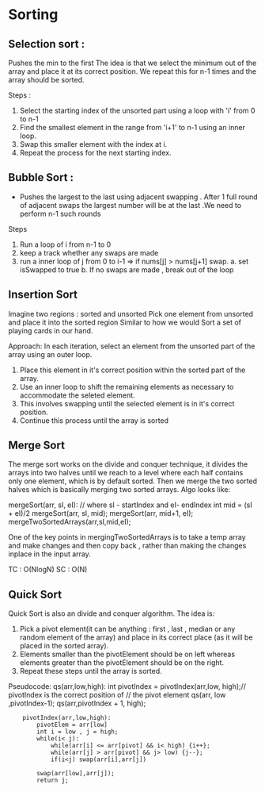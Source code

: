# Sorting

## Selection sort :
Pushes the min to the first
The idea is that we select the minimum out of the array and place it at its correct position.  We repeat this for n-1 times and the array should be sorted.

Steps :
1. Select the starting index of the unsorted part using a loop with 'i' from 0 to n-1
2. Find the smallest element in the range from 'i+1' to n-1 using an inner loop.
3. Swap this smaller element with the index at i.
4. Repeat the process for the next starting index.

## Bubble Sort :

- Pushes the largest to the last using adjacent swapping  . After 1 full round of adjacent swaps the largest number will be at the last .We need to perform n-1 such rounds

Steps 
1. Run a loop of i from n-1 to 0
2. keep a track whether any swaps are made
3. run a inner loop of j from 0 to i-1 => if nums[j] > nums[j+1] swap. 
    a. set isSwapped to true
    b. If no swaps are made , break out of the loop

## Insertion Sort 
Imagine two regions : sorted and unsorted
Pick one element from unsorted and place it into the sorted region
Similar to how we would Sort a set of playing cards in our hand. 

Approach:
In each iteration,  select an element from the unsorted part of the array using an outer loop.

1. Place this element in it's correct position within the sorted part of the array. 
2. Use an inner loop to shift the remaining elements as necessary to accommodate the seleted element. 
3. This involves swapping until the selected element is in it's correct position. 
4. Continue this process until the array is sorted 



## Merge Sort 
The merge sort works on the divide and conquer technique, it divides the arrays into two halves until we reach to a level where each half contains only one element, which is by default sorted. Then we merge the two sorted halves which is basically merging two sorted arrays.
Algo looks like:

mergeSort(arr, sI, eI): // where sI - startIndex and eI- endIndex
     int mid = (sI + eI)/2
     mergeSort(arr, sI, mid);
     mergeSort(arr, mid+1, eI);
     mergeTwoSortedArrays(arr,sI,mid,eI);

One of the key points in mergingTwoSortedArrays is to take a temp array and make changes and then copy back , rather than making the changes inplace in the input array.

TC : O(NlogN)
SC : O(N)

## Quick Sort
Quick Sort is also an divide and conquer algorithm. The idea is:
1. Pick a pivot element(it can be anything : first , last , median or any random element of the array) and place in its correct place (as it will be placed in the sorted array).
2. Elements smaller than the pivotElement should be on left whereas elements greater than the pivotElement should be on the right.
3. Repeat these steps until the array is sorted.

Pseudocode:
        qs(arr,low,high):
            int pivotIndex = pivotIndex(arr,low, high);// pivotIndex is the correct position of // the pivot element
            qs(arr, low ,pivotIndex-1);
            qs(arr,pivotIndex + 1, high);

        pivotIndex(arr,low,high):
            pivotElem = arr[low]
            int i = low , j = high;
            while(i< j):
                while(arr[i] <= arr[pivot] && i< high) {i++};
                while(arr[j] > arr[pivot] && j> low) {j--};
                if(i<j) swap(arr[i],arr[j])
            
            swap(arr[low],arr[j]);
            return j;



